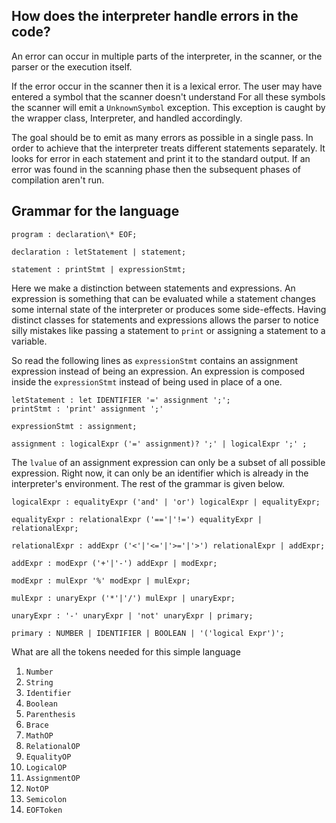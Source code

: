 ## How does the interpreter handle errors in the code?

An error can occur in multiple parts of the interpreter, in the scanner, or the parser or the execution itself.

If the error occur in the scanner then it is a lexical error. The user may have entered a symbol that the scanner doesn't understand
For all these symbols the scanner will emit a `UnknownSymbol` exception. This exception is caught by the wrapper class, Interpreter, and
handled accordingly.

The goal should be to emit as many errors as possible in a single pass. In order to achieve that the interpreter treats different
statements separately. It looks for error in each statement and print it to the standard output. If an error was found in the
scanning phase then the subsequent phases of compilation aren't run.

## Grammar for the language

```text
program : declaration\* EOF;

declaration : letStatement | statement;

statement : printStmt | expressionStmt;
```

Here we make a distinction between statements and expressions. An expression is something that can be evaluated while a statement
changes some internal state of the interpreter or produces some side-effects. Having distinct classes for statements and expressions
allows the parser to notice silly mistakes like passing a statement to `print` or assigning a statement to a variable.

So read the following lines as `expressionStmt` contains an assignment expression instead of being an expression. An expression is
composed inside the `expressionStmt` instead of being used in place of a one.

```
letStatement : let IDENTIFIER '=' assignment ';';
printStmt : 'print' assignment ';'
```

```text
expressionStmt : assignment;

assignment : logicalExpr ('=' assignment)? ';' | logicalExpr ';' ;
```

The `lvalue` of an assignment expression can only be a subset of all possible expression. Right now, it can only be an identifier which
is already in the interpreter's environment. The rest of the grammar is given below.

```text
logicalExpr : equalityExpr ('and' | 'or') logicalExpr | equalityExpr;

equalityExpr : relationalExpr ('=='|'!=') equalityExpr | relationalExpr;

relationalExpr : addExpr ('<'|'<='|'>='|'>') relationalExpr | addExpr;

addExpr : modExpr ('+'|'-') addExpr | modExpr;

modExpr : mulExpr '%' modExpr | mulExpr;

mulExpr : unaryExpr ('*'|'/') mulExpr | unaryExpr;

unaryExpr : '-' unaryExpr | 'not' unaryExpr | primary;

primary : NUMBER | IDENTIFIER | BOOLEAN | '('logical Expr')';
```

What are all the tokens needed for this simple language

1. `Number`
2. `String`
3. `Identifier`
4. `Boolean`
5. `Parenthesis`
6. `Brace`
7. `MathOP`
8. `RelationalOP`
9. `EqualityOP`
10. `LogicalOP`
11. `AssignmentOP`
12. `NotOP`
13. `Semicolon`
14. `EOFToken`
